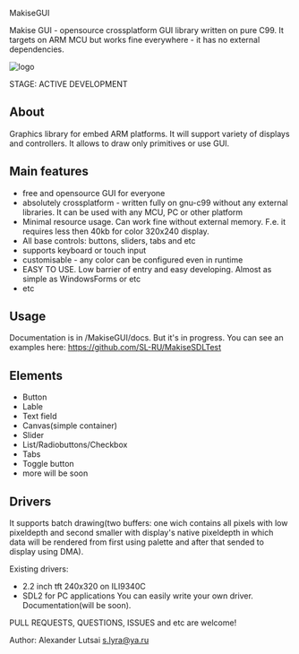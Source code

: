 MakiseGUI 

Makise GUI - opensource crossplatform GUI library written on pure C99. It targets on ARM MCU but works fine everywhere - it has no external dependencies.

![logo](https://github.com/SL-RU/MakiseGUI/blob/master/MakiseGUI/docs/logo.png)

STAGE: ACTIVE DEVELOPMENT

## About
Graphics library for embed ARM platforms. It will support variety of displays and controllers. It allows to draw only primitives or use GUI.

## Main features
* free and opensource GUI for everyone
* absolutely crossplatform - written fully on gnu-c99 without any external libraries. It can be used with any MCU, PC or other platform
* Minimal resource usage. Can work fine without external memory. F.e. it requires less then 40kb for color 320x240 display.
* All base controls: buttons, sliders, tabs and etc
* supports keyboard or touch input
* customisable - any color can be configured even in runtime
* EASY TO USE. Low barrier of entry and easy developing. Almost as simple as WindowsForms or etc
* etc

## Usage

Documentation is in /MakiseGUI/docs. But it's in progress. You can see an examples here: https://github.com/SL-RU/MakiseSDLTest

## Elements
* Button
* Lable
* Text field
* Canvas(simple container)
* Slider
* List/Radiobuttons/Checkbox
* Tabs
* Toggle button
* more will be soon

## Drivers

It supports batch drawing(two buffers: one wich contains all pixels with low pixeldepth and second smaller with display's native pixeldepth in which data will be rendered from first using palette and after that sended to display using DMA).

Existing drivers:
- 2.2 inch tft 240x320 on ILI9340C
- SDL2 for PC applications
You can easily write your own driver. Documentation(will be soon).


PULL REQUESTS, QUESTIONS, ISSUES and etc are welcome!

Author: Alexander Lutsai <s.lyra@ya.ru>
